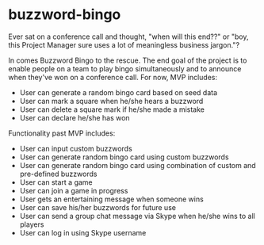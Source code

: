 # buzzword-bingo

Ever sat on a conference call and thought, "when will this end??" or "boy, this Project Manager sure uses a lot of meaningless business jargon."?

In comes Buzzword Bingo to the rescue. The end goal of the project is to enable people on a team to play bingo simultaneously and to announce when they've won on a conference call. For now, MVP includes:
- User can generate a random bingo card based on seed data
- User can mark a square when he/she hears a buzzword
- User can delete a square mark if he/she made a mistake
- User can declare he/she has won

Functionality past MVP includes:
- User can input custom buzzwords
- User can generate random bingo card using custom buzzwords
- User can generate random bingo card using combination of custom and pre-defined buzzwords
- User can start a game
- User can join a game in progress
- User gets an entertaining message when someone wins
- User can save his/her buzzwords for future use
- User can send a group chat message via Skype when he/she wins to all players
- User can log in using Skype username
